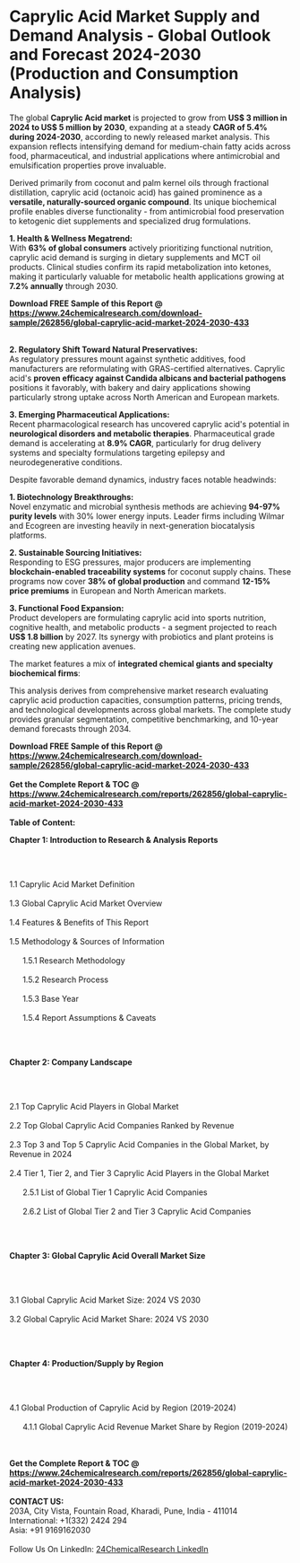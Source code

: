 <h1>Caprylic Acid Market Supply and Demand Analysis - Global Outlook and Forecast 2024-2030 (Production and Consumption Analysis)</h1><p>The global <strong>Caprylic Acid market</strong> is projected to grow from <strong>US$ 3 million in 2024 to US$ 5 million by 2030</strong>, expanding at a steady <strong>CAGR of 5.4% during 2024-2030</strong>, according to newly released market analysis. This expansion reflects intensifying demand for medium-chain fatty acids across food, pharmaceutical, and industrial applications where antimicrobial and emulsification properties prove invaluable.</p><p>Derived primarily from coconut and palm kernel oils through fractional distillation, caprylic acid (octanoic acid) has gained prominence as a <strong>versatile, naturally-sourced organic compound</strong>. Its unique biochemical profile enables diverse functionality - from antimicrobial food preservation to ketogenic diet supplements and specialized drug formulations.</p><p><strong>1. Health &amp; Wellness Megatrend:</strong><br>
With <strong>63% of global consumers</strong> actively prioritizing functional nutrition, caprylic acid demand is surging in dietary supplements and MCT oil products. Clinical studies confirm its rapid metabolization into ketones, making it particularly valuable for metabolic health applications growing at <strong>7.2% annually</strong> through 2030.</p><div><b>Download FREE Sample of this Report @ 
            <a href="https://www.24chemicalresearch.com/download-sample/262856/global-caprylic-acid-market-2024-2030-433">
            https://www.24chemicalresearch.com/download-sample/262856/global-caprylic-acid-market-2024-2030-433</a></b></div><br><p><strong>2. Regulatory Shift Toward Natural Preservatives:</strong><br>
As regulatory pressures mount against synthetic additives, food manufacturers are reformulating with GRAS-certified alternatives. Caprylic acid's <strong>proven efficacy against Candida albicans and bacterial pathogens</strong> positions it favorably, with bakery and dairy applications showing particularly strong uptake across North American and European markets.</p><p><strong>3. Emerging Pharmaceutical Applications:</strong><br>
Recent pharmacological research has uncovered caprylic acid's potential in <strong>neurological disorders and metabolic therapies</strong>. Pharmaceutical grade demand is accelerating at <strong>8.9% CAGR</strong>, particularly for drug delivery systems and specialty formulations targeting epilepsy and neurodegenerative conditions.</p><p>Despite favorable demand dynamics, industry faces notable headwinds:</p><p><strong>1. Biotechnology Breakthroughs:</strong><br>
Novel enzymatic and microbial synthesis methods are achieving <strong>94-97% purity levels</strong> with 30% lower energy inputs. Leader firms including Wilmar and Ecogreen are investing heavily in next-generation biocatalysis platforms.</p><p><strong>2. Sustainable Sourcing Initiatives:</strong><br>
Responding to ESG pressures, major producers are implementing <strong>blockchain-enabled traceability systems</strong> for coconut supply chains. These programs now cover <strong>38% of global production</strong> and command <strong>12-15% price premiums</strong> in European and North American markets.</p><p><strong>3. Functional Food Expansion:</strong><br>
Product developers are formulating caprylic acid into sports nutrition, cognitive health, and metabolic products - a segment projected to reach <strong>US$ 1.8 billion</strong> by 2027. Its synergy with probiotics and plant proteins is creating new application avenues.</p><p>The market features a mix of <strong>integrated chemical giants and specialty biochemical firms</strong>:</p><p>This analysis derives from comprehensive market research evaluating caprylic acid production capacities, consumption patterns, pricing trends, and technological developments across global markets. The complete study provides granular segmentation, competitive benchmarking, and 10-year demand forecasts through 2034.</p><div><b>Download FREE Sample of this Report @ 
            <a href="https://www.24chemicalresearch.com/download-sample/262856/global-caprylic-acid-market-2024-2030-433">
            https://www.24chemicalresearch.com/download-sample/262856/global-caprylic-acid-market-2024-2030-433</a></b></div><br><div><b>Get the Complete Report & TOC @ 
            <a href="https://www.24chemicalresearch.com/reports/262856/global-caprylic-acid-market-2024-2030-433">
            https://www.24chemicalresearch.com/reports/262856/global-caprylic-acid-market-2024-2030-433</a></b></div><br>
            <b>Table of Content:</b><p><p><strong>Chapter 1: Introduction to Research &amp; Analysis Reports</strong></p><br />
<br />
<p>1.1 Caprylic Acid Market Definition<br /><br />
1.3 Global Caprylic Acid Market Overview<br /><br />
1.4 Features &amp; Benefits of This Report<br /><br />
1.5 Methodology &amp; Sources of Information<br /><br />
&nbsp;&nbsp;&nbsp;&nbsp;&nbsp; 1.5.1 Research Methodology<br /><br />
&nbsp;&nbsp;&nbsp;&nbsp;&nbsp; 1.5.2 Research Process<br /><br />
&nbsp;&nbsp;&nbsp;&nbsp;&nbsp; 1.5.3 Base Year<br /><br />
&nbsp;&nbsp;&nbsp;&nbsp;&nbsp; 1.5.4 Report Assumptions &amp; Caveats</p><br />
<br />
<p><strong>Chapter 2: Company Landscape</strong></p><br />
<br />
<p>2.1 Top Caprylic Acid Players in Global Market<br /><br />
2.2 Top Global Caprylic Acid Companies Ranked by Revenue<br /><br />
2.3 Top 3 and Top 5 Caprylic Acid Companies in the Global Market, by Revenue in 2024<br /><br />
2.4 Tier 1, Tier 2, and Tier 3 Caprylic Acid Players in the Global Market<br /><br />
&nbsp;&nbsp;&nbsp;&nbsp;&nbsp; 2.5.1 List of Global Tier 1 Caprylic Acid Companies<br /><br />
&nbsp;&nbsp;&nbsp;&nbsp;&nbsp; 2.6.2 List of Global Tier 2 and Tier 3 Caprylic Acid Companies</p><br />
<br />
<p><strong>Chapter 3: Global Caprylic Acid Overall Market Size</strong></p><br />
<br />
<p>3.1 Global Caprylic Acid Market Size: 2024 VS 2030<br /><br />
3.2 Global Caprylic Acid Market Share: 2024 VS 2030</p><br />
<br />
<p><strong>Chapter 4: Production/Supply by Region</strong></p><br />
<br />
<p>4.1 Global Production of Caprylic Acid by Region (2019-2024)<br /><br />
&nbsp;&nbsp;&nbsp;&nbsp;&nbsp; 4.1.1 Global Caprylic Acid Revenue Market Share by Region (2019-2024)<br /><br />
&nbsp</p><div><b>Get the Complete Report & TOC @ 
            <a href="https://www.24chemicalresearch.com/reports/262856/global-caprylic-acid-market-2024-2030-433">
            https://www.24chemicalresearch.com/reports/262856/global-caprylic-acid-market-2024-2030-433</a></b></div><br><b>CONTACT US:</b><br>
            203A, City Vista, Fountain Road, Kharadi, Pune, India - 411014<br>
            International: +1(332) 2424 294<br>
            Asia: +91 9169162030 <br><br>
            Follow Us On LinkedIn: <a href="https://www.linkedin.com/company/24chemicalresearch/">24ChemicalResearch LinkedIn</a>